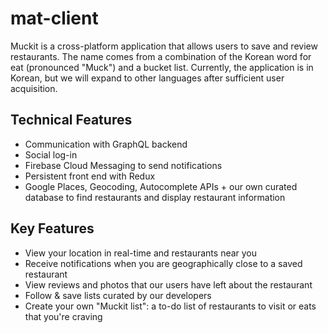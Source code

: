 # mat-client
Muckit is a cross-platform application that allows users to save and review restaurants. The name comes from a combination of the Korean word for eat (pronounced "Muck") and a bucket list. Currently, the application is in Korean, but we will expand to other languages after sufficient user acquisition.

## Technical Features
- Communication with GraphQL backend
- Social log-in
- Firebase Cloud Messaging to send notifications
- Persistent front end with Redux
- Google Places, Geocoding, Autocomplete APIs + our own curated database to find restaurants and display restaurant information

## Key Features
- View your location in real-time and restaurants near you
- Receive notifications when you are geographically close to a saved restaurant
- View reviews and photos that our users have left about the restaurant
- Follow & save lists curated by our developers
- Create your own "Muckit list": a to-do list of restaurants to visit or eats that you're craving
